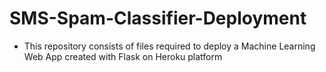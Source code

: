 # SMS-Spam-Classifier-Deployment

- This repository consists of files required to deploy a Machine Learning Web App created with
Flask on Heroku platform
